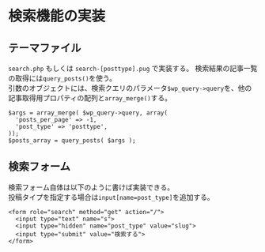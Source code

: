 # 検索機能の実装

## テーマファイル

`search.php` もしくは `search-[posttype].pug` で実装する。
検索結果の記事一覧の取得には`query_posts()`を使う。  
引数のオブジェクトには、検索クエリのパラメータ`$wp_query->query`を、他の記事取得用プロパティの配列と`array_merge()`する。

    $args = array_merge( $wp_query->query, array(
      'posts_per_page' => -1,
      'post_type' => 'posttype',
    ));
    $posts_array = query_posts( $args );


## 検索フォーム

検索フォーム自体は以下のように書けば実装できる。  
投稿タイプを指定する場合は`input[name=post_type]`を追加する。

    <form role="search" method="get" action="/">
      <input type="text" name="s">
      <input type="hidden" name="post_type" value="slug">
      <input type="submit" value="検索する">
    </form>
